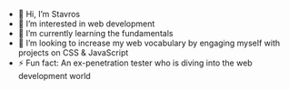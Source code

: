 - 👋 Hi, I’m Stavros
- 👀 I’m interested in web development
- 🌱 I’m currently learning the fundamentals
- 💞️ I’m looking to increase my web vocabulary by engaging myself with projects on CSS & JavaScript
- ⚡ Fun fact: An ex-penetration tester who is diving into the web development world
